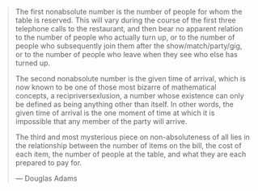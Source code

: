 > The first nonabsolute number is the number of people for whom the table is reserved. This will vary during the course of the first three telephone calls to the restaurant, and then bear no apparent relation to the number of people who actually turn up, or to the number of people who subsequently join them after the show/match/party/gig, or to the number of people who leave when they see who else has turned up.
>
> The second nonabsolute number is the given time of arrival, which is now known to be one of those most bizarre of mathematical concepts, a recipriversexlusion, a number whose existence can only be defined as being anything other than itself. In other words, the given time of arrival is the one moment of time at which it is impossible that any member of the party will arrive.
>
> The third and most mysterious piece on non-absoluteness of all lies in the relationship between the number of items on the bill, the cost of each item, the number of people at the table, and what they are each prepared to pay for.
>
> — Douglas Adams
